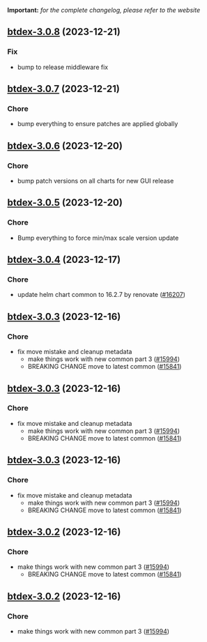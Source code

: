 **Important:**
*for the complete changelog, please refer to the website*




## [btdex-3.0.8](https://github.com/truecharts/charts/compare/btdex-3.0.7...btdex-3.0.8) (2023-12-21)

### Fix

- bump to release middleware fix
  
  


## [btdex-3.0.7](https://github.com/truecharts/charts/compare/btdex-3.0.6...btdex-3.0.7) (2023-12-21)

### Chore

- bump everything to ensure patches are applied globally
  
  


## [btdex-3.0.6](https://github.com/truecharts/charts/compare/btdex-3.0.5...btdex-3.0.6) (2023-12-20)

### Chore

- bump patch versions on all charts for new GUI release
  
  


## [btdex-3.0.5](https://github.com/truecharts/charts/compare/btdex-3.0.4...btdex-3.0.5) (2023-12-20)

### Chore

- Bump everything to force min/max scale version update
  
  


## [btdex-3.0.4](https://github.com/truecharts/charts/compare/btdex-3.0.3...btdex-3.0.4) (2023-12-17)

### Chore

- update helm chart common to 16.2.7 by renovate ([#16207](https://github.com/truecharts/charts/issues/16207))
  
  


## [btdex-3.0.3](https://github.com/truecharts/charts/compare/btdex-2.0.12...btdex-3.0.3) (2023-12-16)

### Chore

- fix move mistake and cleanup metadata
  - make things work with new common part 3 ([#15994](https://github.com/truecharts/charts/issues/15994))
  - BREAKING CHANGE move to latest common ([#15841](https://github.com/truecharts/charts/issues/15841))
  
  


## [btdex-3.0.3](https://github.com/truecharts/charts/compare/btdex-2.0.12...btdex-3.0.3) (2023-12-16)

### Chore

- fix move mistake and cleanup metadata
  - make things work with new common part 3 ([#15994](https://github.com/truecharts/charts/issues/15994))
  - BREAKING CHANGE move to latest common ([#15841](https://github.com/truecharts/charts/issues/15841))
  
  


## [btdex-3.0.3](https://github.com/truecharts/charts/compare/btdex-2.0.12...btdex-3.0.3) (2023-12-16)

### Chore

- fix move mistake and cleanup metadata
  - make things work with new common part 3 ([#15994](https://github.com/truecharts/charts/issues/15994))
  - BREAKING CHANGE move to latest common ([#15841](https://github.com/truecharts/charts/issues/15841))
  
  


## [btdex-3.0.2](https://github.com/truecharts/charts/compare/btdex-2.0.12...btdex-3.0.2) (2023-12-16)

### Chore

- make things work with new common part 3 ([#15994](https://github.com/truecharts/charts/issues/15994))
  - BREAKING CHANGE move to latest common ([#15841](https://github.com/truecharts/charts/issues/15841))
  
  


## [btdex-3.0.2](https://github.com/truecharts/charts/compare/btdex-2.0.12...btdex-3.0.2) (2023-12-16)

### Chore

- make things work with new common part 3 ([#15994](https://github.com/truecharts/charts/issues/15994))
